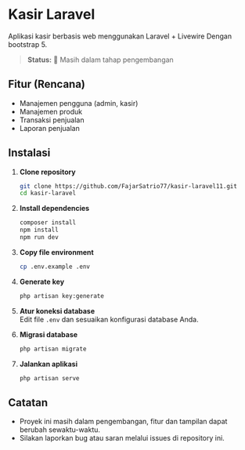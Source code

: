 # Kasir Laravel

Aplikasi kasir berbasis web menggunakan Laravel + Livewire Dengan bootstrap 5.


> **Status:** 🚧 Masih dalam tahap pengembangan

## Fitur (Rencana)
- Manajemen pengguna (admin, kasir)
- Manajemen produk
- Transaksi penjualan
- Laporan penjualan

## Instalasi

1. **Clone repository**
   ```bash
   git clone https://github.com/FajarSatrio77/kasir-laravel11.git
   cd kasir-laravel
   ```

2. **Install dependencies**
   ```bash
   composer install
   npm install
   npm run dev
   ```

3. **Copy file environment**
   ```bash
   cp .env.example .env
   ```

4. **Generate key**
   ```bash
   php artisan key:generate
   ```

5. **Atur koneksi database**  
   Edit file `.env` dan sesuaikan konfigurasi database Anda.

6. **Migrasi database**
   ```bash
   php artisan migrate
   ```

7. **Jalankan aplikasi**
   ```bash
   php artisan serve
   ```

## Catatan
- Proyek ini masih dalam pengembangan, fitur dan tampilan dapat berubah sewaktu-waktu.
- Silakan laporkan bug atau saran melalui issues di repository ini.
